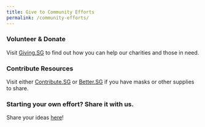 ```yaml
---
title: Give to Community Efforts
permalink: /community-efforts/
---
```


### Volunteer & Donate

Visit <a href="https://www.giving.sg">Giving.SG</a> to find out how you can help our charities and those in need.

### Contribute Resources

Visit either <a href="https://www.contribute.sg">Contribute.SG</a> or <a href="https://www.better.sg/maskgoshare">Better.SG</a> if you have masks or other supplies to share.

### Starting your own effort? Share it with us.

Share your ideas <a href="https://form.gov.sg/#!/5e3b868988573300116ca38a">here</a>!
